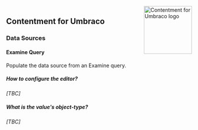 <img src="../assets/img/logo.png" alt="Contentment for Umbraco logo" title="A state of Umbraco happiness." height="130" align="right">

## Contentment for Umbraco

### Data Sources

#### Examine Query

Populate the data source from an Examine query.


##### How to configure the editor?

_[TBC]_


##### What is the value's object-type?

_[TBC]_
